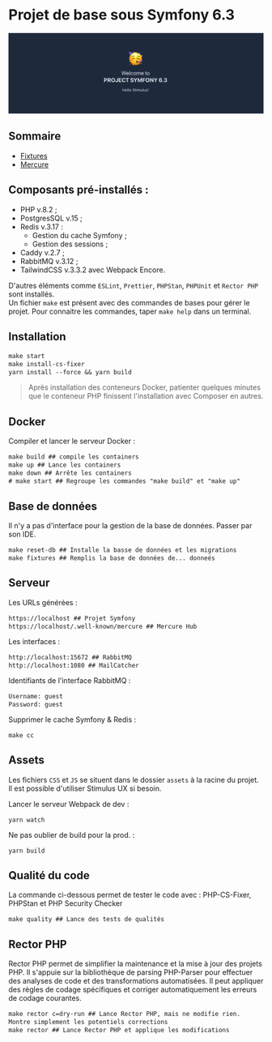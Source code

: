 # Projet de base sous Symfony 6.3

![welcome.png](public/welcome.png)

## Sommaire

* [Fixtures](docs/fixtures.md)
* [Mercure](docs/mercure.md)

## Composants pré-installés :
* PHP v.8.2 ;
* PostgresSQL v.15 ;
* Redis v.3.17 :
    * Gestion du cache Symfony ;
    * Gestion des sessions ;
* Caddy v.2.7 ;
* RabbitMQ v.3.12 ;
* TailwindCSS v.3.3.2 avec Webpack Encore.

D'autres éléments comme `ESLint`, `Prettier`, `PHPStan`, `PHPUnit` et `Rector PHP` sont installés.  
Un fichier `make` est présent avec des commandes de bases pour gérer le projet. Pour connaitre les commandes, taper `make help` dans un terminal.

## Installation

```shell
make start
make install-cs-fixer
yarn install --force && yarn build
```

> Après installation des conteneurs Docker, patienter quelques minutes que le conteneur PHP finissent l'installation avec Composer en autres.

## Docker

Compiler et lancer le serveur Docker :
```shell
make build ## compile les containers
make up ## Lance les containers
make down ## Arrête les containers
# make start ## Regroupe les commandes "make build" et "make up"
```

## Base de données

Il n'y a pas d'interface pour la gestion de la base de données. Passer par son IDE.

```shell
make reset-db ## Installe la basse de données et les migrations
make fixtures ## Remplis la base de données de... donneés
```

## Serveur

Les URLs générées :
```shell
https://localhost ## Projet Symfony
https://localhost/.well-known/mercure ## Mercure Hub
```

Les interfaces :
```shell
http://localhost:15672 ## RabbitMQ
http://localhost:1080 ## MailCatcher
```

Identifiants de l'interface RabbitMQ :
```text
Username: guest
Password: guest
```

Supprimer le cache Symfony & Redis :
```shell
make cc
```

## Assets

Les fichiers `CSS` et `JS` se situent dans le dossier `assets` à la racine du projet.  
Il est possible d'utiliser Stimulus UX si besoin.

Lancer le serveur Webpack de dev :
```shell
yarn watch
```

Ne pas oublier de build pour la prod. :
```shell
yarn build
```

## Qualité du code

La commande ci-dessous permet de tester le code avec : PHP-CS-Fixer, PHPStan et PHP Security Checker

```shell
make quality ## Lance des tests de qualités
```

## Rector PHP

Rector PHP permet de simplifier la maintenance et la mise à jour des projets PHP. 
Il s'appuie sur la bibliothèque de parsing PHP-Parser pour effectuer des analyses de code et des transformations automatisées.
Il peut appliquer des règles de codage spécifiques et corriger automatiquement les erreurs de codage courantes.

```shell
make rector c=dry-run ## Lance Rector PHP, mais ne modifie rien. Montre simplement les potentiels corrections
make rector ## Lance Rector PHP et applique les modifications
```
